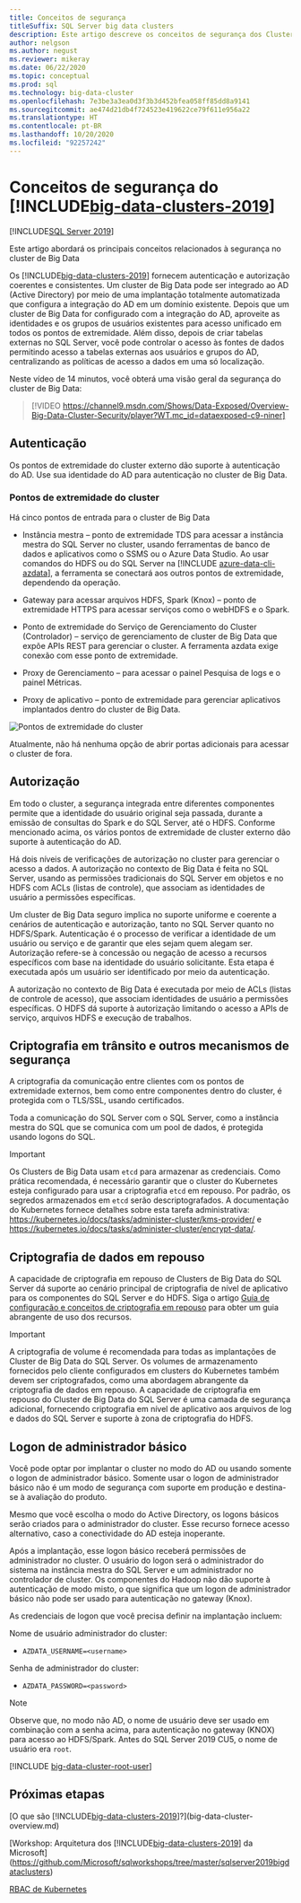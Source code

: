 ```yaml
---
title: Conceitos de segurança
titleSuffix: SQL Server big data clusters
description: Este artigo descreve os conceitos de segurança dos Clusters de Big Data do SQL Server. Esse conteúdo inclui a descrição dos pontos de extremidade e da autenticação do cluster.
author: nelgson
ms.author: negust
ms.reviewer: mikeray
ms.date: 06/22/2020
ms.topic: conceptual
ms.prod: sql
ms.technology: big-data-cluster
ms.openlocfilehash: 7e3be3a3ea0d3f3b3d452bfea058ff85dd8a9141
ms.sourcegitcommit: ae474d21db4f724523e419622ce79f611e956a22
ms.translationtype: HT
ms.contentlocale: pt-BR
ms.lasthandoff: 10/20/2020
ms.locfileid: "92257242"
---
```

# <a name="security-concepts-for-big-data-clusters-2019"></a>Conceitos de segurança do [!INCLUDE[big-data-clusters-2019](../includes/ssbigdataclusters-ss-nover.md)]

[!INCLUDE[SQL Server 2019](../includes/applies-to-version/sqlserver2019.md)]

Este artigo abordará os principais conceitos relacionados à segurança no cluster de Big Data

Os [!INCLUDE[big-data-clusters-2019](../includes/ssbigdataclusters-ss-nover.md)] fornecem autenticação e autorização coerentes e consistentes. Um cluster de Big Data pode ser integrado ao AD (Active Directory) por meio de uma implantação totalmente automatizada que configura a integração do AD em um domínio existente. Depois que um cluster de Big Data for configurado com a integração do AD, aproveite as identidades e os grupos de usuários existentes para acesso unificado em todos os pontos de extremidade. Além disso, depois de criar tabelas externas no SQL Server, você pode controlar o acesso às fontes de dados permitindo acesso a tabelas externas aos usuários e grupos do AD, centralizando as políticas de acesso a dados em uma só localização.

Neste vídeo de 14 minutos, você obterá uma visão geral da segurança do cluster de Big Data:

> [!VIDEO https://channel9.msdn.com/Shows/Data-Exposed/Overview-Big-Data-Cluster-Security/player?WT.mc_id=dataexposed-c9-niner]


## <a name="authentication"></a>Autenticação

Os pontos de extremidade do cluster externo dão suporte à autenticação do AD. Use sua identidade do AD para autenticação no cluster de Big Data.

### <a name="cluster-endpoints"></a>Pontos de extremidade do cluster

Há cinco pontos de entrada para o cluster de Big Data

* Instância mestra – ponto de extremidade TDS para acessar a instância mestra do SQL Server no cluster, usando ferramentas de banco de dados e aplicativos como o SSMS ou o Azure Data Studio. Ao usar comandos do HDFS ou do SQL Server na [!INCLUDE [azure-data-cli-azdata](../includes/azure-data-cli-azdata.md)], a ferramenta se conectará aos outros pontos de extremidade, dependendo da operação.

* Gateway para acessar arquivos HDFS, Spark (Knox) – ponto de extremidade HTTPS para acessar serviços como o webHDFS e o Spark.

* Ponto de extremidade do Serviço de Gerenciamento do Cluster (Controlador) – serviço de gerenciamento de cluster de Big Data que expõe APIs REST para gerenciar o cluster. A ferramenta azdata exige conexão com esse ponto de extremidade.

* Proxy de Gerenciamento – para acessar o painel Pesquisa de logs e o painel Métricas.

* Proxy de aplicativo – ponto de extremidade para gerenciar aplicativos implantados dentro do cluster de Big Data.

![Pontos de extremidade do cluster](media/concept-security/cluster_endpoints.png)

Atualmente, não há nenhuma opção de abrir portas adicionais para acessar o cluster de fora.

## <a name="authorization"></a>Autorização

Em todo o cluster, a segurança integrada entre diferentes componentes permite que a identidade do usuário original seja passada, durante a emissão de consultas do Spark e do SQL Server, até o HDFS. Conforme mencionado acima, os vários pontos de extremidade de cluster externo dão suporte à autenticação do AD.

Há dois níveis de verificações de autorização no cluster para gerenciar o acesso a dados. A autorização no contexto de Big Data é feita no SQL Server, usando as permissões tradicionais do SQL Server em objetos e no HDFS com ACLs (listas de controle), que associam as identidades de usuário a permissões específicas.

Um cluster de Big Data seguro implica no suporte uniforme e coerente a cenários de autenticação e autorização, tanto no SQL Server quanto no HDFS/Spark. Autenticação é o processo de verificar a identidade de um usuário ou serviço e de garantir que eles sejam quem alegam ser. Autorização refere-se à concessão ou negação de acesso a recursos específicos com base na identidade do usuário solicitante. Esta etapa é executada após um usuário ser identificado por meio da autenticação.

A autorização no contexto de Big Data é executada por meio de ACLs (listas de controle de acesso), que associam identidades de usuário a permissões específicas. O HDFS dá suporte à autorização limitando o acesso a APIs de serviço, arquivos HDFS e execução de trabalhos.

## <a name="encryption-in-flight-and-other-security-mechanisms"></a>Criptografia em trânsito e outros mecanismos de segurança

A criptografia da comunicação entre clientes com os pontos de extremidade externos, bem como entre componentes dentro do cluster, é protegida com o TLS/SSL, usando certificados.

Toda a comunicação do SQL Server com o SQL Server, como a instância mestra do SQL que se comunica com um pool de dados, é protegida usando logons do SQL.

> [!IMPORTANT]
>  Os Clusters de Big Data usam `etcd` para armazenar as credenciais. Como prática recomendada, é necessário garantir que o cluster do Kubernetes esteja configurado para usar a criptografia `etcd` em repouso. Por padrão, os segredos armazenados em `etcd` serão descriptografados. A documentação do Kubernetes fornece detalhes sobre esta tarefa administrativa: https://kubernetes.io/docs/tasks/administer-cluster/kms-provider/ e https://kubernetes.io/docs/tasks/administer-cluster/encrypt-data/.

## <a name="data-encryption-at-rest"></a>Criptografia de dados em repouso

A capacidade de criptografia em repouso de Clusters de Big Data do SQL Server dá suporte ao cenário principal de criptografia de nível de aplicativo para os componentes do SQL Server e do HDFS. Siga o artigo [Guia de configuração e conceitos de criptografia em repouso](encryption-at-rest-concepts-and-configuration.md) para obter um guia abrangente de uso dos recursos.

> [!IMPORTANT]
> A criptografia de volume é recomendada para todas as implantações de Cluster de Big Data do SQL Server. Os volumes de armazenamento fornecidos pelo cliente configurados em clusters do Kubernetes também devem ser criptografados, como uma abordagem abrangente da criptografia de dados em repouso. A capacidade de criptografia em repouso do Cluster de Big Data do SQL Server é uma camada de segurança adicional, fornecendo criptografia em nível de aplicativo aos arquivos de log e dados do SQL Server e suporte à zona de criptografia do HDFS.


## <a name="basic-administrator-login"></a>Logon de administrador básico

Você pode optar por implantar o cluster no modo do AD ou usando somente o logon de administrador básico. Somente usar o logon de administrador básico não é um modo de segurança com suporte em produção e destina-se à avaliação do produto.

Mesmo que você escolha o modo do Active Directory, os logons básicos serão criados para o administrador do cluster. Esse recurso fornece acesso alternativo, caso a conectividade do AD esteja inoperante.

Após a implantação, esse logon básico receberá permissões de administrador no cluster. O usuário do logon será o administrador do sistema na instância mestra do SQL Server e um administrador no controlador de cluster.
Os componentes do Hadoop não dão suporte à autenticação de modo misto, o que significa que um logon de administrador básico não pode ser usado para autenticação no gateway (Knox).

As credenciais de logon que você precisa definir na implantação incluem:

Nome de usuário administrador do cluster:

 + `AZDATA_USERNAME=<username>`

Senha de administrador do cluster:  
 + `AZDATA_PASSWORD=<password>`

> [!NOTE]
> Observe que, no modo não AD, o nome de usuário deve ser usado em combinação com a senha acima, para autenticação no gateway (KNOX) para acesso ao HDFS/Spark. Antes do SQL Server 2019 CU5, o nome de usuário era `root`.
> 
> [!INCLUDE [big-data-cluster-root-user](../includes/big-data-cluster-root-user.md)]

## <a name="next-steps"></a>Próximas etapas

[O que são [!INCLUDE[big-data-clusters-2019](../includes/ssbigdataclusters-ver15.md)]?](big-data-cluster-overview.md)

[Workshop: Arquitetura dos [!INCLUDE[big-data-clusters-2019](../includes/ssbigdataclusters-ss-nover.md)] da Microsoft](https://github.com/Microsoft/sqlworkshops/tree/master/sqlserver2019bigdataclusters)

[RBAC de Kubernetes](kubernetes-rbac.md)

